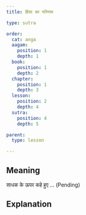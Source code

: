 ```yaml
---
title: हिंसा का परिणाम

type: sutra

order:
  cat: anga
  aagam: 
    position: 1
    depth: 1
  book: 
    position: 1
    depth: 2
  chapter:
    position: 1
    depth: 3
  lesson: 
    position: 2
    depth: 4
  sutra: 
    position: 4
    depth: 5

parent:
  type: lesson

---
```


## Meaning
साधक के ऊपर कहे हुए ...
(Pending)

## Explanation
